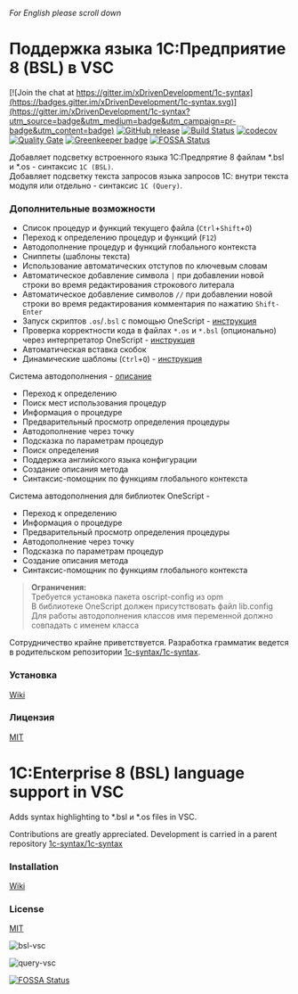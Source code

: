 *For English please scroll down*

# Поддержка языка 1С:Предприятие 8 (BSL) в VSC

[![Join the chat at https://gitter.im/xDrivenDevelopment/1c-syntax](https://badges.gitter.im/xDrivenDevelopment/1c-syntax.svg)](https://gitter.im/xDrivenDevelopment/1c-syntax?utm_source=badge&utm_medium=badge&utm_campaign=pr-badge&utm_content=badge)
[![GitHub release](https://img.shields.io/github/release/1c-syntax/vsc-language-1c-bsl.svg)](https://github.com/1c-syntax/vsc-language-1c-bsl/blob/master/CHANGELOG.md)
[![Build Status](https://travis-ci.org/1c-syntax/vsc-language-1c-bsl.svg?branch=develop)](https://travis-ci.org/1c-syntax/vsc-language-1c-bsl)
[![codecov](https://codecov.io/gh/1c-syntax/vsc-language-1c-bsl/branch/develop/graph/badge.svg)](https://codecov.io/gh/1c-syntax/vsc-language-1c-bsl)
[![Quality Gate](https://sonarcloud.io/api/project_badges/measure?project=vsc-language-bsl-plugin&metric=alert_status)](https://sonarcloud.io/dashboard?id=vsc-language-bsl-plugin)
[![Greenkeeper badge](https://badges.greenkeeper.io/1c-syntax/vsc-language-1c-bsl.svg)](https://greenkeeper.io/)
[![FOSSA Status](https://app.fossa.io/api/projects/git%2Bgithub.com%2F1c-syntax%2Fvsc-language-1c-bsl.svg?type=shield)](https://app.fossa.io/projects/git%2Bgithub.com%2F1c-syntax%2Fvsc-language-1c-bsl?ref=badge_shield)

Добавляет подсветку встроенного языка 1С:Предпрятие 8 файлам \*.bsl и \*.os - синтаксис `1C (BSL)`.  
Добавляет подсветку текста запросов языка запросов 1С: внутри текста модуля или отдельно - синтаксис `1C (Query)`.

### Дополнительные возможности

* Список процедур и функций текущего файла (`Ctrl`+`Shift`+`O`)
* Переход к определению процедур и функций (`F12`)
* Автодополнение процедур и функций глобального контекста
* Сниппеты (шаблоны текста)
* Использование автоматических отступов по ключевым словам
* Автоматическое добавление символа `|` при добавлении новой строки во время редактирования строкового литерала
* Автоматическое добавление символов `//` при добавлении новой строки во время редактирования комментария по нажатию `Shift-Enter`
* Запуск скриптов `.os`/`.bsl` с помощью OneScript - [инструкция](https://github.com/1c-syntax/vsc-language-1c-bsl/wiki/%D0%97%D0%B0%D0%BF%D1%83%D1%81%D0%BA-%D1%81%D0%BA%D1%80%D0%B8%D0%BF%D1%82%D0%BE%D0%B2-.os-.bsl-%D1%81-%D0%BF%D0%BE%D0%BC%D0%BE%D1%89%D1%8C%D1%8E-OneScript)
* Проверка корректности кода в файлах `*.os` и `*.bsl` (опционально) через интерпретатор OneScript - [инструкция](https://github.com/1c-syntax/vsc-language-1c-bsl/wiki/%D0%98%D1%81%D0%BF%D0%BE%D0%BB%D1%8C%D0%B7%D0%BE%D0%B2%D0%B0%D0%BD%D0%B8%D0%B5-%D0%BB%D0%B8%D0%BD%D1%82%D0%B5%D1%80%D0%B0)
* Автоматическая вставка скобок
* Динамические шаблоны (`Ctrl`+`Q`) - [инструкция](https://github.com/1c-syntax/vsc-language-1c-bsl/wiki/%D0%94%D0%B8%D0%BD%D0%B0%D0%BC%D0%B8%D1%87%D0%B5%D1%81%D0%BA%D0%B8%D0%B5-%D1%88%D0%B0%D0%B1%D0%BB%D0%BE%D0%BD%D1%8B)

Система автодополнения - [описание](https://github.com/1c-syntax/vsc-language-1c-bsl/wiki/%D0%9E%D0%BF%D0%B8%D1%81%D0%B0%D0%BD%D0%B8%D0%B5-%D0%B8%D0%B7%D0%BC%D0%B5%D0%BD%D0%B5%D0%BD%D0%B8%D0%B9-%D1%80%D0%B5%D0%BB%D0%B8%D0%B7%D0%B0-1.5.0)
* Переход к определению
* Поиск мест использования процедур
* Информация о процедуре
* Предварительный просмотр определения процедуры
* Автодополнение через точку
* Подсказка по параметрам процедур
* Поиск определения
* Поддержка английского языка конфигурации
* Создание описания метода
* Синтаксис-помощник по функциям глобального контекста

Система автодополнения для библиотек OneScript -  
* Переход к определению 
* Информация о процедуре 
* Предварительный просмотр определения процедуры 
* Автодополнение через точку 
* Подсказка по параметрам процедур 
* Создание описания метода 
* Синтаксис-помощник по функциям глобального контекста 
 
> **Ограничения:**   
Требуется установка пакета oscript-config из opm   
В библиотеке OneScript должен присутствовать файл lib.config   
Для работы автодополнения классов имя переменной должно совпадать с именем класса 

Сотрудничество крайне приветствуется. Разработка грамматик ведется в родительском репозитории [1c-syntax/1c-syntax](https://github.com/1c-syntax/1c-syntax).

### Установка

[Wiki](https://github.com/1c-syntax/vsc-language-1c-bsl/wiki/%D0%A3%D1%81%D1%82%D0%B0%D0%BD%D0%BE%D0%B2%D0%BA%D0%B0-%D0%BF%D0%B0%D0%BA%D0%B5%D1%82%D0%B0)

### Лицензия

[MIT](https://github.com/1c-syntax/vsc-language-1c-bsl/blob/master/LICENSE.md)

# 1С:Enterprise 8 (BSL) language support in VSC

Adds syntax highlighting to \*.bsl и \*.os files in VSC.

Contributions are greatly appreciated. Development is carried in a parent repository [1c-syntax/1c-syntax](https://github.com/1c-syntax/1c-syntax)

### Installation

[Wiki](https://github.com/1c-syntax/vsc-language-1c-bsl/wiki/Installation)

### License

[MIT](https://github.com/1c-syntax/vsc-language-1c-bsl/blob/master/LICENSE.md)

![bsl-vsc](https://cloud.githubusercontent.com/assets/1132840/13007621/9e730984-d1a2-11e5-8ff5-8f7945421184.PNG)

![query-vsc](https://cloud.githubusercontent.com/assets/1132840/13007618/9e6f578a-d1a2-11e5-9e30-7d48a269450d.PNG)



[![FOSSA Status](https://app.fossa.io/api/projects/git%2Bgithub.com%2F1c-syntax%2Fvsc-language-1c-bsl.svg?type=large)](https://app.fossa.io/projects/git%2Bgithub.com%2F1c-syntax%2Fvsc-language-1c-bsl?ref=badge_large)
